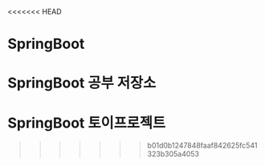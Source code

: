 <<<<<<< HEAD
# SpringBoot

SpringBoot 공부 저장소
=======
# SpringBoot 토이프로젝트

>>>>>>> b01d0b1247848faaf842625fc541323b305a4053
